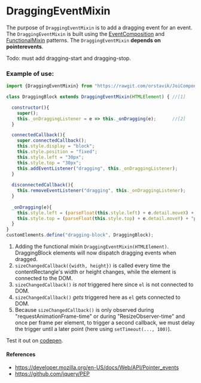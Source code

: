 # DraggingEventMixin
The purpose of `DraggingEventMixin` is to add a dragging event for an event.
The `DraggingEventMixin` is built using the [EventComposition](../chapter2/Pattern4_EventComposition.md) and 
[FunctionalMixin](../chapter2/Pattern2_FunctionalMixin.md) patterns.
The `DraggingEventMixin` **depends on pointerevents**.

Todo: must add dragging-start and dragging-stop.

### Example of use:

```javascript
import {DraggingEventMixin} from "https://rawgit.com/orstavik/JoiComponents/master/src/DraggingEventMixin.js";

class DraggingBlock extends DraggingEventMixin(HTMLElement) { //[1]

  constructor(){
    super();
    this._onDraggingListener = e => this._onDragging(e);      //[2]
  }

  connectedCallback(){
    super.connectedCallback();
    this.style.display = "block"; 
    this.style.position = "fixed"; 
    this.style.left = "30px";                
    this.style.top = "30px";
    this.addEventListener("dragging", this._onDraggingListener);
  }
  
  disconnectedCallback(){
    this.removeEventListener("dragging", this._onDraggingListener);    
  }
  
  _onDragging(e){
    this.style.left = (parseFloat(this.style.left) + e.detail.moveX) + "px";
    this.style.top = (parseFloat(this.style.top) + e.detail.moveY) + "px";
  }
}
customElements.define("dragging-block", DraggingBlock);
```                                                                   
1. Adding the functional mixin `DraggingEventMixin(HTMLElement)`. 
DraggingBlock elements will now dispatch dragging events when dragged.
2. `sizeChangedCallback({width, height})` is called every time the contentRectangle's width or height 
changes, while the element is connected to the DOM.
3. `sizeChangedCallback()` *is not* triggered here since `el` is not connected to DOM.
4. `sizeChangedCallback()` *gets* triggered here as `el` gets connected to DOM.
5. Because `sizeChangedCallback()` is only observed during "requestAnimationFrame-time" or during "ResizeObserver-time" 
and once per frame per element, to trigger a second callback, 
we must delay the trigger until a later point (here using `setTimeout(..., 100)`).

Test it out on [codepen](https://codepen.io/orstavik/pen/XEwPaE).

#### References
* https://developer.mozilla.org/en-US/docs/Web/API/Pointer_events
* https://github.com/jquery/PEP